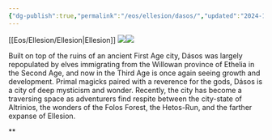 ```yaml
---
{"dg-publish":true,"permalink":"/eos/ellesion/dasos/","updated":"2024-12-22T20:30:04.189-05:00"}
---
```


[[Eos/Ellesion/Ellesion\|Ellesion]]
![](https://lh7-us.googleusercontent.com/-szGCv8IG9LA1yLVIbBm49cH_c2plK5lJ2w2FDJddaUU6Aq_6piLMiYsWppiOioAjfooAFG02SL6h3qn4AwoqXTeBcjPq49ckq1v5zZsyykFmj_JPpwdHxM28caHKYAQs6O-HIXHhk57K3M9y4lZeSA)![](https://lh7-us.googleusercontent.com/LRlaTOTznlCyRBHEF-4ll7slpNVVUQwiuj9czts8jYSvHa6HFjSZCUcikdOcSI-u2XLunFOXq08F3iMoi-Zu7cep3YIElROGxfVG_NuhEp_WQ5bAavKXvaJO7Sju83ac9nwvFaQcjDgnUgDGpLrlmxM)

  

Built on top of the ruins of an ancient First Age city, Dásos was largely repopulated by elves immigrating from the Willowan province of Ethelia in the Second Age, and now in the Third Age is once again seeing growth and development. Primal magicks paired with a reverence for the gods, Dásos is a city of deep mysticism and wonder. Recently, the city has become a traversing space as adventurers find respite between the city-state of Altrinios, the wonders of the Folos Forest, the Hetos-Run, and the farther expanse of Ellesion.

**